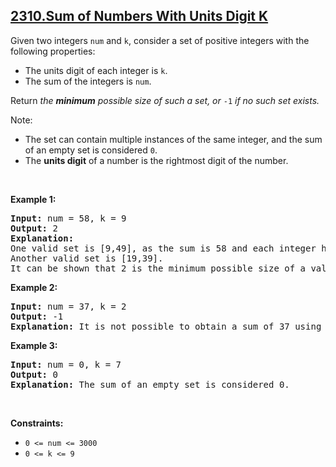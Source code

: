 ## [2310.Sum of Numbers With Units Digit K](https://leetcode.com/problems/sum-of-numbers-with-units-digit-k/)
<p>Given two integers <code>num</code> and <code>k</code>, consider a set of positive integers with the following properties:</p>

<ul>
	<li>The units digit of each integer is <code>k</code>.</li>
	<li>The sum of the integers is <code>num</code>.</li>
</ul>

<p>Return <em>the <strong>minimum</strong> possible size of such a set, or </em><code>-1</code><em> if no such set exists.</em></p>

<p>Note:</p>

<ul>
	<li>The set can contain multiple instances of the same integer, and the sum of an empty set is considered <code>0</code>.</li>
	<li>The <strong>units digit</strong> of a number is the rightmost digit of the number.</li>
</ul>

<p>&nbsp;</p>
<p><strong class="example">Example 1:</strong></p>

<pre>
<strong>Input:</strong> num = 58, k = 9
<strong>Output:</strong> 2
<strong>Explanation:</strong>
One valid set is [9,49], as the sum is 58 and each integer has a units digit of 9.
Another valid set is [19,39].
It can be shown that 2 is the minimum possible size of a valid set.
</pre>

<p><strong class="example">Example 2:</strong></p>

<pre>
<strong>Input:</strong> num = 37, k = 2
<strong>Output:</strong> -1
<strong>Explanation:</strong> It is not possible to obtain a sum of 37 using only integers that have a units digit of 2.
</pre>

<p><strong class="example">Example 3:</strong></p>

<pre>
<strong>Input:</strong> num = 0, k = 7
<strong>Output:</strong> 0
<strong>Explanation:</strong> The sum of an empty set is considered 0.
</pre>

<p>&nbsp;</p>
<p><strong>Constraints:</strong></p>

<ul>
	<li><code>0 &lt;= num &lt;= 3000</code></li>
	<li><code>0 &lt;= k &lt;= 9</code></li>
</ul>
